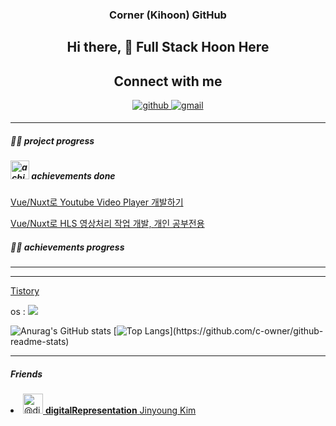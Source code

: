 <div align="center">
  
### Corner (Kihoon) GitHub

## Hi there, 👋 Full Stack Hoon Here

## Connect with me


<a href="https://github.com/c-owner" target="_blank">
<img src=https://img.shields.io/badge/github-%2324292e.svg?&style=for-the-badge&logo=github&logoColor=white alt=github style="margin-bottom: 5px;" />
</a>
<a href = "mailto:corner3499@gmail.com?subject = Feedback&body = Message">
<img src=https://img.shields.io/badge/gmail-%23EE4831.svg?&style=for-the-badge&logo=gmail&logoColor=white alt=gmail style="margin-bottom: 5px;" />
</a>
</div>

--- 


<!--  ### [Corner Info](https://corner-dev.com) - My Info Site -->
  >
<!--   > [Corner Profile 보러가기](https://corner-dev.com/#about) -->

<!--
  ## 티스토리

>   👉 저의 개발 관련적인 글을 올리며 운영하고 있습니다! [🌱Corner's Tistory Blog](https://iu-corner.tistory.com)
-->

##### 🏃‍♂️ project progress
<!-- side Project - [캠핑24 App 📱] -->
<!-- (https://front-campfire-web.vercel.app/) -->

<!-- [오늘은, 웹 팀프로젝트](https://github.com/c-owner/oneuleun_web) - Backend, DevOps 담당 -->

##### <img src="https://user-images.githubusercontent.com/68332735/173863464-7c5e0d06-e797-4506-8b9f-77bb7d5a5acb.png" width="30px" height="30px" alt="achievements" style="display: inline-block;" /> achievements done
[Vue/Nuxt로 Youtube Video Player 개발하기](https://github.com/c-owner/youtube-video-player)

[Vue/Nuxt로 HLS 영상처리 작업 개발, 개인 공부전용](https://github.com/c-owner/hls-player)

<!-- [전략적 팀 전투 TFT_web, ](https://front-toche-web.vercel.app/) [#2](http://github.com/c-owner/front_toche_web) -->


##### 🏃‍♂️ achievements progress
<!-- ### <a style="font-weight:600; color:#666666;" href="https://c-flashone.web.app/" target="blank">[FlashONE FireHosting]</a> -->


---

<!-- 임시주석
## **🖥Frontend**



<img src="https://img.shields.io/badge/HTML5-black?style=flat&logo=HTML5&logoColor=E34f26"/> <img src="https://img.shields.io/badge/CSS3-black?style=flat&logo=CSS3&logoColor=1572b6"/> <img src="https://img.shields.io/badge/JavaScript-black?style=flat&logo=JavaScript&logoColor=f7df1e"/> 

<img src="https://img.shields.io/badge/Vue.js-3DDC84?style=flat-square&logo=Vue.js&logoColor=white"/> <img src="https://img.shields.io/badge/NuxtJS-green?style=flat&logo=Nuxt.js&logoColor=000000"/> <img src="https://img.shields.io/badge/React-61DAFB?style=square&logo=React&logoColor=white"/>

scss + 
 <img src="https://img.shields.io/badge/Ionic-white?style=flat&logo=Ionic&logoColor=3880FF"/><img src="https://img.shields.io/badge/Ant Design-white?style=flat&logo=Ant Design&logoColor=0170fe"/><img src="https://seeklogo.com/images/E/element-ui-logo-A640D7E503-seeklogo.com.png" width="45" />element.eleme.io / tailwind /
 
-->
<!-- 임시주석
## **🧑🏻‍💻Backend**
-->

<!-- NO
<img src="https://img.shields.io/badge/Go-white?style=flat&logo=Go&logoColor=blue" width="80"/>  
-->
<!-- 임시주석
<img src="https://img.shields.io/badge/Node-Express-green?style=flat&logo=Express&logoColor=000000"/>  <img src="https://img.shields.io/badge/Node.js-339933?style=flat-square&logo=node.js&logoColor=white"/> <img src="https://img.shields.io/badge/Java-white?style=flat&logo=Java&logoColor=007396"/><img src="https://img.shields.io/badge/Spring-black?style=flat&logo=Spring&logoColor=6db33f"/> <img src="https://img.shields.io/badge/RDBMS-MySQL-4479a1?style=flat&logo=MySQL&logoColor=4479a1"/> <img src="https://img.shields.io/badge/RDBMS-Oracle-f80000?style=flat&logo=Oracle&logoColor=f80000"/> <img src="https://img.shields.io/badge/RDBMS-SQLite3-003b57?style=flat&logo=MySQL&logoColor=003b57"/> <img src="https://img.shields.io/badge/Sequelize-52B0E7?style=for-the-badge&logo=Sequelize&logoColor=white"/>  <img src="https://img.shields.io/badge/CentOS-white?style=flat&logo=CentOS&logoColor=262577"/> <img src="https://img.shields.io/badge/Linux-Ubuntu-e95420?style=flat&logo=Ubuntu&logoColor=e95420"/>



 <img src="https://img.shields.io/badge/Bitbucket-black?style=flat&logo=Bitbucket&logoColor=0052cc"/> <img src="https://img.shields.io/badge/Git-black?style=flat&logo=Git&logoColor=f05032"/> 
-->
---

<!--  ## **Social** -->

  
<!-- 임시주석
  Click Badge [![](https://img.shields.io/badge/GitHub-100000?style=for-the-badge&logo=github&logoColor=white)](https://github.com/c-owner)  [![MyInstagram](https://img.shields.io/badge/Instagram-E4405F?style=for-the-badge&logo=instagram&logoColor=white)](https://instagram.com/kingrlgns/) 뱃지 누르면 이동
-->
  

<!--  👇 click! web-blog -->

[Tistory](https://iu-corner.tistory.com) 

<!--  [Corner's Velog 개발일지🌱](https://velog.io/@corner3499) -->

<!--  [corner-dev.com](https://corner-dev.com) - My Info Site -->



  os : <img src="https://img.shields.io/badge/mac%20os-000000?style=for-the-badge&logo=apple&logoColor=white" />

![Anurag's GitHub stats](https://github-readme-stats.vercel.app/api?username=c-owner&show_icons=true&theme=tokyonight)
[![Top Langs](https://github-readme-stats.vercel.app/api/top-langs/?username=c-owner&layout=compact&langs_count=10&hide=HTML,Shell,Less,TSQL,PLSQL,XSLT,Ruby,)](https://github.com/c-owner/github-readme-stats)

---

##### Friends

<a href="https://github.com/digitalRepresentation" target="_blank" rel="noopener">
 <li class="mb-2 d-flex" data-test-selector="grid-mode-element">
      <a href="https://github.com/digitalRepresentation" class="mr-2" data-hovercard-type="user" data-hovercard-url="/users/digitalRepresentation/hovercard" data-octo-click="hovercard-link-click" data-octo-dimensions="link_type:self">
        <img src="https://avatars.githubusercontent.com/u/50911502?s=64&amp;v=4" alt="@digitalRepresentation" size="32" height="32" width="32" data-view-component="true" class="avatar circle">
      </a>
      <span data-view-component="true" class="flex-self-center min-width-0 css-truncate css-truncate-overflow width-fit flex-auto">
        <a href="https://github.com/digitalRepresentation" class="Link--primary no-underline flex-self-center">
          <strong>digitalRepresentation</strong>
          <span class="color-fg-muted">Jinyoung Kim</span>
        </a>
</span>    </li>
</a>
<!-- 

  Recent Learning Projects Web. 
  [🌐Corner Mall : Connect Link](https://corner-mall-client.vercel.app/)

  -->

  <!--

    `<img src="https://img.shields.io/badge/라벨?style=flat-square&logo=node.js&logoColor=white"/>`

  라벨은 보통 뱃지에 보여질 `이름-색상코드` 형식

  이후 쿼리스트링 형식으로 ?style=flat-square (거의 고정) &logo와 &logoColor는 

  [simpleicons.org](https://simpleicons.org)에서 확인한다.

  

  https://img.shields.io/badge/Node.js-339933<MESSAGE>-<COLOR> 

  -->

  <!--
  **
/c-owner** is a ✨ _special_ ✨ repository because its `README.md` (this file) appears on your GitHub profile.

  Here are some ideas to get you started:

  - 🔭 I’m currently working on ...
  - 🌱 I’m currently learning ...
  - 👯 I’m looking to collaborate on ...
  - 🤔 I’m looking for help with ...
  - 💬 Ask me about ...
  - 📫 How to reach me: ...
  - 😄 Pronouns: ...
  - ⚡ Fun fact: ...
    -->

